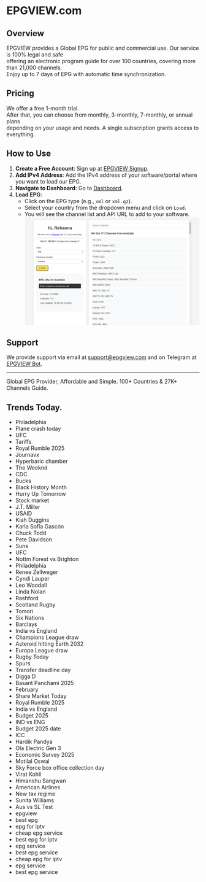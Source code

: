 # EPGVIEW.com



## Overview
EPGVIEW provides a Global EPG for public and commercial use. Our service is 100% legal and safe\
offering an electronic program guide for over 100 countries, covering more than 21,000 channels.\
Enjoy up to 7 days of EPG with automatic time synchronization.

## Pricing
We offer a free 1-month trial. \
After that, you can choose from monthly, 3-monthly, 7-monthly, or annual plans \
depending on your usage and needs. A single subscription grants access to everything.

## How to Use
1. **Create a Free Account**: Sign up at [EPGVIEW Signup](https://epgview.com/signup.php).
2. **Add IPv4 Address**: Add the IPv4 address of your software/portal where you want to load our EPG.
3. **Navigate to Dashboard**: Go to [Dashboard](https://epgview.com/dashboard.php).
4. **Load EPG**:
   - Click on the EPG type (e.g., `xml` or `xml.gz`).
   - Select your country from the dropdown menu and click on `Load`.
   - You will see the channel list and API URL to add to your software.
![EPGVIEW](img/dashboard.png)
## Support
We provide support via email at [support@epgview.com](mailto:support@epgview.com) and on Telegram at [EPGVIEW Bot](https://t.me/epgview_bot).

---

Global EPG Provider, Affordable and Simple. 100+ Countries & 27K+ Channels Guide.

## Trends Today.

- Philadelphia
- Plane crash today
- UFC
- Tariffs
- Royal Rumble 2025
- Journavx
- Hyperbaric chamber
- The Weeknd
- CDC
- Bucks
- Black History Month
- Hurry Up Tomorrow
- Stock market
- J.T. Miller
- USAID
- Kiah Duggins
- Karla Sofía Gascón
- Chuck Todd
- Pete Davidson
- Suns
- UFC
- Nottm Forest vs Brighton
- Philadelphia
- Renee Zellweger
- Cyndi Lauper
- Leo Woodall
- Linda Nolan
- Rashford
- Scotland Rugby
- Tomori
- Six Nations
- Barclays
- India vs England
- Champions League draw
- Asteroid hitting Earth 2032
- Europa League draw
- Rugby Today
- Spurs
- Transfer deadline day
- Digga D
- Basant Panchami 2025
- February
- Share Market Today
- Royal Rumble 2025
- India vs England
- Budget 2025
- IND vs ENG
- Budget 2025 date
- ICC
- Hardik Pandya
- Ola Electric Gen 3
- Economic Survey 2025
- Motilal Oswal
- Sky Force box office collection day
- Virat Kohli
- Himanshu Sangwan
- American Airlines
- New tax regime
- Sunita Williams
- Aus vs SL Test
- epgview
- best epg
- epg for iptv
- cheap epg service
- best epg for iptv
- epg service
- best epg service
- cheap epg for iptv
- epg service
- best epg service
